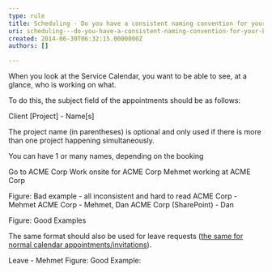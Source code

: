 ```yaml
---
type: rule
title: Scheduling - Do you have a consistent naming convention for your bookings?
uri: scheduling---do-you-have-a-consistent-naming-convention-for-your-bookings
created: 2014-06-30T06:32:15.0000000Z
authors: []

---
```


When you look at the Service Calendar, you want to be able to see, at a glance, who is working on what.



To do this, the subject field of the appointments should be as follows:

   Client [Project] - Name[s]




The project name (in parentheses) is optional and only used if there is more than one project happening simultaneously.

You can have 1 or many names, depending on the booking




Go to ACME Corp
Work onsite for ACME Corp
Mehmet working at ACME Corp

Figure: Bad example - all inconsistent and hard to read
ACME Corp - Mehmet
 ACME Corp - Mehmet, Dan
ACME Corp (SharePoint) - Dan

Figure: Good Examples


The same format should also be used for leave requests ([the same for normal calendar appointments/invitations](/appointments-do-you-show-all-the-necessary-information-in-the-subject)).




Leave - Mehmet
Figure: Good Example:
